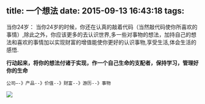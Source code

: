 title: 一个想法
date: 2015-09-13 16:43:18
tags:
---
当你24岁：
当你24岁的时候，你还在认真的敲着代码（当然敲代码使你所喜欢的事情）,除此之外，你应该更多的去认识世界,多一些对事物的想法，加持自己的想法和喜欢的事情加以实现财富的增值能使你更好的认识事物,享受生活,体会生活的感悟.

**行动起来，将你的想法付诸于实现，作一个自己生命的支配者，保持学习，管理好你的生命**

`公司—-》产品--》价值--》财富--》游历--》事物
`

![](http://ww2.sinaimg.cn/bmiddle/98d3d451jw1eucwk3zzmaj20db0hsacm.jpg)

